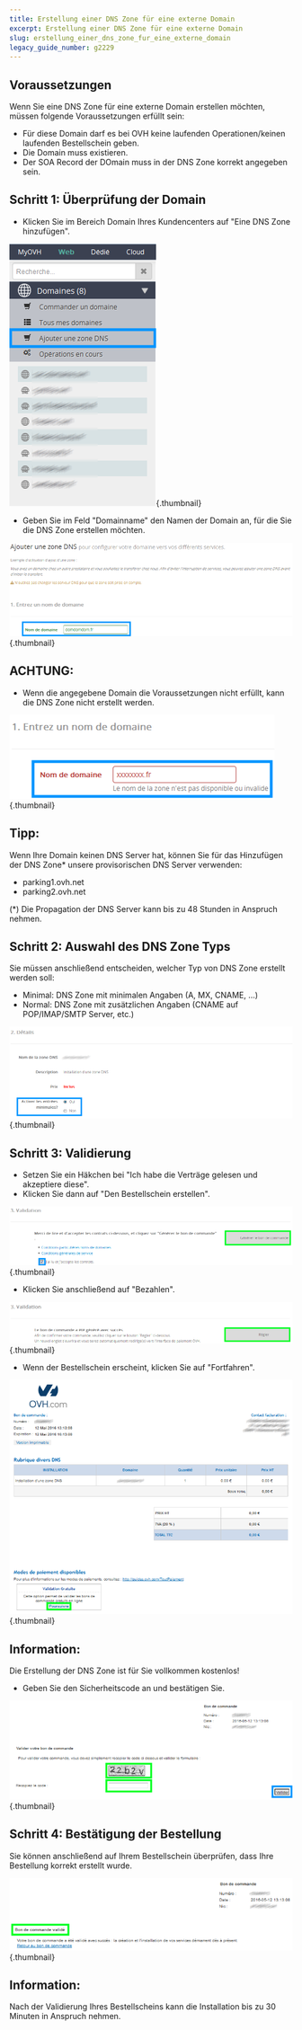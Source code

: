 ```yaml
---
title: Erstellung einer DNS Zone für eine externe Domain
excerpt: Erstellung einer DNS Zone für eine externe Domain
slug: erstellung_einer_dns_zone_fur_eine_externe_domain
legacy_guide_number: g2229
---
```



## Voraussetzungen
Wenn Sie eine DNS Zone für eine externe Domain erstellen möchten, müssen folgende Voraussetzungen erfüllt sein:


- Für diese Domain darf es bei OVH keine laufenden Operationen/keinen laufenden Bestellschein geben.
- Die Domain muss existieren.
- Der SOA Record der DOmain muss in der DNS Zone korrekt angegeben sein.




## Schritt 1: Überprüfung der Domain

- Klicken Sie im Bereich Domain Ihres Kundencenters auf "Eine DNS Zone hinzufügen".



![](images/img_4295.jpg){.thumbnail}

- Geben Sie im Feld "Domainname" den Namen der Domain an, für die Sie die DNS Zone erstellen möchten.



![](images/img_4296.jpg){.thumbnail}

## ACHTUNG:

- Wenn die angegebene Domain die Voraussetzungen nicht erfüllt, kann die DNS Zone nicht erstellt werden.



![](images/img_4297.jpg){.thumbnail}

## Tipp:
Wenn Ihre Domain keinen DNS Server hat, können Sie für das Hinzufügen der DNS Zone* unsere provisorischen DNS Server verwenden:

- parking1.ovh.net
- parking2.ovh.net

(*) Die Propagation der DNS Server kann bis zu 48 Stunden in Anspruch nehmen.



## Schritt 2: Auswahl des DNS Zone Typs
Sie müssen anschließend entscheiden, welcher Typ von DNS Zone erstellt werden soll:

- Minimal: DNS Zone mit minimalen Angaben (A, MX, CNAME, ...)
- Normal: DNS Zone mit zusätzlichen Angaben (CNAME auf POP/IMAP/SMTP Server, etc.)



![](images/img_4298.jpg){.thumbnail}


## Schritt 3: Validierung

- Setzen Sie ein Häkchen bei "Ich habe die Verträge gelesen und akzeptiere diese".
- Klicken Sie dann auf "Den Bestellschein erstellen".



![](images/img_4299.jpg){.thumbnail}

- Klicken Sie anschließend auf "Bezahlen".



![](images/img_4300.jpg){.thumbnail}

- Wenn der Bestellschein erscheint, klicken Sie auf "Fortfahren".



![](images/img_4301.jpg){.thumbnail}

## Information:
Die Erstellung der DNS Zone ist für Sie vollkommen kostenlos!

- Geben Sie den Sicherheitscode an und bestätigen Sie.



![](images/img_4302.jpg){.thumbnail}


## Schritt 4: Bestätigung der Bestellung
Sie können anschließend auf Ihrem Bestellschein überprüfen, dass Ihre Bestellung korrekt erstellt wurde.

![](images/img_4303.jpg){.thumbnail}

## Information:
Nach der Validierung Ihres Bestellscheins kann die Installation bis zu 30 Minuten in Anspruch nehmen.

